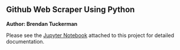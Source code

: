 ## Github Web Scraper Using Python

**Author: Brendan Tuckerman**

Please see the [Jupyter Notebook](https://github.com/MrMaverick79/github_scraper_python/blob/main/github-repo-scraper.ipynb)  attached to this project for detailed documentation.